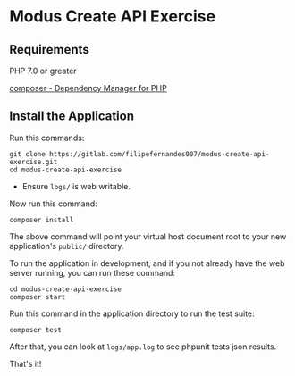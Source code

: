 # Modus Create API Exercise

## Requirements

PHP 7.0 or greater

[composer - Dependency Manager for PHP](https://getcomposer.org/download/) 

## Install the Application

Run this commands:

    git clone https://gitlab.com/filipefernandes007/modus-create-api-exercise.git
    cd modus-create-api-exercise
    
* Ensure `logs/` is web writable. 

Now run this command:    
    
    composer install 
    
The above command will point your virtual host document root to your new application's `public/` directory.

To run the application in development, and if you not already have the web server running, you can run these command: 

	cd modus-create-api-exercise
	composer start

Run this command in the application directory to run the test suite:

	composer test

After that, you can look at `logs/app.log` to see phpunit tests json results.

That's it!